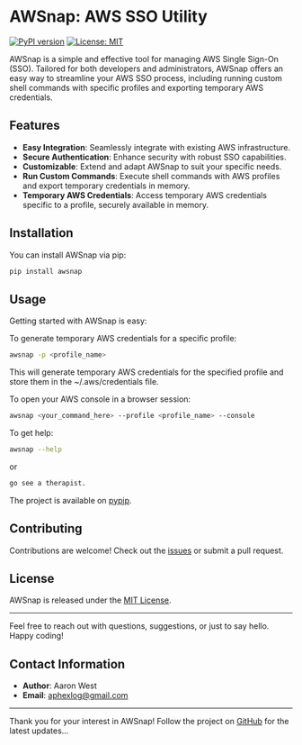 # AWSnap: AWS SSO Utility

[![PyPI version](https://badge.fury.io/py/awsnap.svg)](https://badge.fury.io/py/awsnap)
[![License: MIT](https://img.shields.io/badge/License-MIT-yellow.svg)](https://opensource.org/licenses/MIT)

AWSnap is a simple and effective tool for managing AWS Single Sign-On (SSO). Tailored for both developers and administrators, AWSnap offers an easy way to streamline your AWS SSO process, including running custom shell commands with specific profiles and exporting temporary AWS credentials.

## Features

- **Easy Integration**: Seamlessly integrate with existing AWS infrastructure.
- **Secure Authentication**: Enhance security with robust SSO capabilities.
- **Customizable**: Extend and adapt AWSnap to suit your specific needs.
- **Run Custom Commands**: Execute shell commands with AWS profiles and export temporary credentials in memory.
- **Temporary AWS Credentials**: Access temporary AWS credentials specific to a profile, securely available in memory.

## Installation

You can install AWSnap via pip:

```bash
pip install awsnap
```

## Usage

Getting started with AWSnap is easy:

To generate temporary AWS credentials for a specific profile:
```bash
awsnap -p <profile_name>
```
This will generate temporary AWS credentials for the specified profile and store them in the ~/.aws/credentials file.

To open your AWS console in a browser session:
```bash
awsnap <your_command_here> --profile <profile_name> --console
```

To get help:
```bash
awsnap --help
```
or
```bash
go see a therapist.
```

The project is available on [pypip](https://pypi.org/project/awsnap/).

## Contributing

Contributions are welcome! Check out the [issues](https://github.com/aphexlog/AWSnap/issues) or submit a pull request.

## License

AWSnap is released under the [MIT License](https://github.com/aphexlog/AWSnap/blob/main/LICENSE).

---

Feel free to reach out with questions, suggestions, or just to say hello. Happy coding!

## Contact Information
- **Author**: Aaron West
- **Email**: aphexlog@gmail.com

---

Thank you for your interest in AWSnap! Follow the project on [GitHub](https://github.com/aphexlog/AWSnap) for the latest updates...
